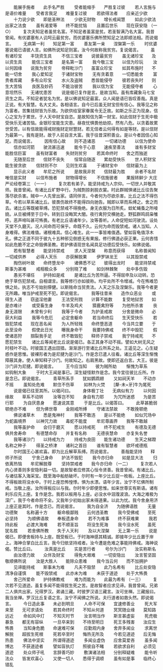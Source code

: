 <!-- { "loadSidebar": true } -->
　　能展手施者　　此手名严胜
　　受者能缩手　　严胜复过彼
　　若人言施与　　是语价难量
　　受者言我足　　难量复过彼
　　若欲得法者　　应亲近少欲
　　十力说少欲　　即是圣种法
　　少欲无财物　　增长戒闻慧
　　如此少欲法　　出家之法食
　　虽有渴爱等　　终不能扰恼
　　且置后世乐　　现在获安隐
（一○）
　　复次夫知足者虽贫名富。不知足者虽富是贫。若圣智满乃名大富。我昔曾闻。有优婆塞有人讥呵云最贫穷。而优婆塞乐佛所赞知足之法即顺法相。而说偈言。
　　无病第一利　　知足第一富
　　善友第一亲　　涅槃第一乐
　　时优婆塞说偈已语彼人言。如佛所说知足则富。汝今何故称我贫穷。复说偈言。
　　虽有诸珍宝　　丰饶资生具
　　不信三宝者　　说彼最贫穷
　　虽无诸珍宝　　及以资生具
　　能信三宝者　　是名第一富
　　我今敬三宝　　以信为珍玩
　　汝以何因缘　　说我为贫穷
　　帝释毗沙门　　虽富众珍宝
　　如其布施时　　不能一切舍
　　我心爱知足　　于诸财宝物
　　无有贪着意　　一切悉能舍
　　富贵者库藏　　多有众珍宝
　　水火及盗贼　　悉皆能侵夺
　　彼若丧失时　　则生大苦恼
　　良医及妙药　　不能治彼苦
　　我以信为宝　　无能侵夺者
　　心意坦然乐　　无诸忧患苦
　　说是偈已复作是言。是故当知。虽有库藏象马七宝资生之具。不知足者犹名为贫。是以佛说知足最富。众人闻是语已皆叹善哉。真是正说。有大智慧。名大丈夫。各相语言。自今已后虽无财宝但有信心。我等见之称为富者。苦集钱财皆为乐故。为欲供给室家眷属令无乏故。如斯之乐正为现身。信心之宝为于累世。于人天中财宝自恣。是故知信为第一财宝。如此信财于生死中极受快乐无诸苦恼。金银珍宝能生灾患。昼夜忧惧畏他劫掠。然有八危。以贪着故累世受苦。以有信故能得戒财施财定财慧财。若无信者云何得有如是等财。是以信财为最第一。我有是财。故于人前自言大富。我于往昔深积善业。是以今者因信心知足。而说偈言。
　　因有信心故　　则不造诸恶
　　一切诸功德　　以信为使命
　　信亦如河箭　　驶流甚迅速
　　能令于心意　　速疾至善法
　　谁有多财宝　　能胜信巨富
　　虽有财富者　　失财则贫穷
　　若其命终时　　舍之而独逝
　　无随至后世　　信财不丧失
　　恒常自随逐　　累劫受快乐
　　世人积财宝　　能生彼贪欲
　　信财则不尔　　见则生欢喜
　　于诸财宝中　　信财最为上
　　显示此义者　　牟尼之所说
　　是故我非贫　　信财最为胜
　　余者不名财　　唯信是实财
　　以信布施者　　财物得增长
　　不信施彼者　　果报转鲜少
大庄严论经卷第三
（一一）
　　复次若有弟子。能坚持戒为人宗仰。一切世人并敬其师。我昔曾闻。有诸比丘旷野中行。为贼剽掠剥脱衣裳。时此群贼惧诸比丘往告聚落尽欲杀害。贼中一人先曾出家。语同伴言。今者何为尽欲杀害。比丘之法不得伤草。今若以草系诸比丘。彼畏伤故终不能得四向驰告。贼即以草而系缚之。舍之而去。诸比丘等既被草缚。恐犯禁戒不得挽绝。身无衣服为日所炙。蚊虻蝇蚤之所唼娆。从旦被缚至于日中。转到日没晦冥大闇。夜行禽狩交横驰走。野狐群鸣鸱枭雊呼。恶声啼叫甚可怖畏。有老比丘语诸年少。汝等善听。人命促短如河驶流。设处天堂不久磨灭。况人间命而可保乎。命既不久。云何为命而毁禁戒。诸人当知。人身难得。佛法难值。诸根难具。信心难生。此一一事皆难值遇。譬如盲龟值浮木孔。佛之正道不同于彼九十五种邪见倒惑无有果报。修行佛道必获正果。云何吝惜如此危脆不定之命毁佛圣教。若护佛语现世名闻具足功德后受快乐。如佛说偈。
　　若有智慧者　　能坚持禁戒
　　求人天涅槃　　称意而获得
　　名称普闻知　　一切咸供养
　　必得人天乐　　亦获解脱果
　　伊罗钵龙王　　以其毁禁戒
　　掏伤树叶故　　命终堕龙中
　　诸佛悉不记　　彼得出龙时
　　能坚持禁戒　　斯事为甚难
　　戒相极众多　　分别晓了难
　　如剑林棘聚　　处中多伤毁
　　愚劣不堪任　　护持如是戒
　　是诸比丘为苦所逼。不得屈申及以动转。恐绝于草伤犯禁戒。自相谓言。我等修行亦如彼称。均平处所不令增减。今在怖难恐惧之处。执志不亏始别儜健。以斯贱命当贸贵法。人天之乐及涅槃乐。我等今者更无所趣。唯当护戒至死不犯。即说偈言。
　　我等往昔来　　造作众恶业
　　或得生人道　　窃盗淫他妻
　　王法受刑戮　　计算不能数
　　复受地狱苦　　如是亦难计
　　或受畜生身　　牛羊及鸡犬
　　獐鹿禽狩等　　为他所杀害
　　丧身无涯限　　未曾有少利
　　我等于今者　　为护圣戒故
　　分舍是微命　　必获大利益
　　我等今危厄　　必定舍躯命
　　若当命终后　　生天受快乐
　　若毁犯禁戒　　现在恶名闻
　　为人所轻贱　　命终堕恶道
　　今当共立要　　于此至没命
　　假使此日光　　曝我身命干
　　我要持佛戒　　终不中毁犯
　　假使诸恶狩　　掴裂我手足
　　终不敢毁犯　　释师子禁戒
　　我宁持戒死　　不愿犯禁生
　　诸比丘等闻老比丘说是偈已。各正其身不动不摇。譬如大树无风之时枝叶不动。时彼国王遇出田猎。渐渐游行至诸比丘所系之处。王遥见之。心生疑惑作是思惟。彼裸形者为是尼揵为是沙门。作是念已遣人往看。诸比丘等深生惭愧障蔽其身。使人审知释子沙门。何故知之。右肩黑故。使即还返白言。大王。彼是沙门非为尼揵。即说偈言。
　　王今应当知　　彼为贼所劫
　　惭愧为草系　　如钩制大象
　　于时大王闻是事已。深生疑怪默作是念。我今宜往彼比丘所。作是念已。即说偈言。
　　青草所系手　　犹如鹦鹉翅
　　又如祠天羊　　不动亦不摇
　　虽知处危难　　默住不伤草
　　如林为火焚　　[犛-未+牙]牛为尾死
　　说是偈已往至其所。以偈问曰。
　　身体极丁壮　　无病似有力
　　以何因缘故　　草系不动转
　　汝等岂不知　　身自有力耶
　　为咒所迷惑　　为是苦行耶
　　为自厌患身　　愿速说其意
　　于是比丘。以偈答曰。
　　此草甚脆弱　　顿绝亦不难
　　但为佛世尊　　金刚戒所缚
　　守诸法禁故　　不敢挽顿绝
　　佛说诸草木　　悉是鬼神村
　　我等不敢违　　是以不能绝
　　如似咒场中　　为蛇画境界
　　以神咒力故　　毒蛇不能度
　　牟尼尊画界　　我等不敢越
　　我等虽护命　　会归于磨灭
　　愿以持戒死　　终不犯戒生
　　有德及无德　　俱共舍寿命
　　有德慧命存　　并复有名称
　　无德丧慧命　　亦复失名誉
　　我等诸沙门　　以持戒为力
　　持戒为良田　　能生诸功德
　　生天之梯蹬　　名称之种子
　　得圣之桥津　　诸利之首目
　　谁有智慧者　　欲坏戒德瓶
　　尔时国王心甚欢喜。即为比丘解草系缚。而说偈言。
　　善哉能坚持　　释师子所说
　　宁舍己身命　　护法不毁犯
　　我今亦归命　　如是显大法
　　归依离热恼　　牟尼解脱尊
　　坚持禁戒者　　我今亦归命
（一二）
　　复次若人内心贤善则多安隐利益一切。是故智者应修其心恒令贤善。我昔曾闻。有诸比丘。与诸估客入海采宝。既至海中船舫破坏。尔时有一年少比丘捉一枚板。上座比丘。不得板故将没水中。于时上座恐怖惶悸。惧为水漂。语年少言。汝宁不忆佛所制戒。当敬上座。汝所得板应以与我。尔时年少即便思惟。如来世尊实有斯语。诸有利乐应先上座。复作是念。我若以板用与上座。必没水中洄澓波浪。大海之难极为深广。我于今者命将不全。又我年少初始出家未得道果。以此为忧。我今舍身用济上座正是其时。作是念已。而说偈言。
　　我为自全济　　为随佛语胜
　　无量功德聚　　名称遍十方
　　躯命极鄙贱　　云何违圣教
　　我今受佛戒　　至死必坚持
　　为顺佛语故　　奉板遗身命
　　若不为难事　　终不获难果
　　我若持此板　　必渡大海难
　　若不顺圣旨　　将没生死海
　　我今没水死　　虽死犹名胜
　　若舍佛所教　　失于人天利
　　及以大涅槃　　无上第一乐
　　说是偈已。即便舍板持与上座。既受板已。于时海神感其精诚。即接年少比丘置于岸上。海神合掌白比丘言。我今归依坚持戒者。汝今遭是危难之事能持佛戒。海神说偈。赞比丘曰。
　　汝真是比丘　　实是苦行者
　　号尔为沙门　　汝实称斯名
　　由汝德力故　　众伴及财宝
　　得免大艰难　　一切安隐出
　　汝言誓坚固　　敬顺佛所说
　　汝是大胜人　　能除众患难
　　我今当云何　　而不加拥护
　　见谛能持戒　　斯事未为难
　　凡夫不毁禁　　此乃名希有
　　比丘处安隐　　清净自谨慎
　　能不毁禁戒　　此亦未为难
　　未获于道迹　　处于大怖畏
　　舍己所爱命　　护持佛教戒
　　难为而能为　　此最为希有
（一三）
　　复次若不见道迹。虽复多闻不能得拔生死之苦。是故智者应求见谛。我昔曾闻。兄弟二人俱共出家。兄得罗汉。弟诵三藏。时彼罗汉语三藏言。汝可坐禅。三藏报曰。我当坐禅。罗汉比丘复语之言。汝宁不闻佛之所说。夫行道者如救头然。即说偈言。
　　今日造此事　　未必到明旦
　　人命不可保　　宜速修善业
　　死大军来至　　无可求请处
　　若其命终时　　不知从何道
　　冥冥随业缘　　莫知路远近
　　命如风中灯　　不知灭时节
　　汝言明当作　　斯言甚虚妄
　　死虎极暴急　　都无有容纵
　　一旦卒来到　　不待至明日
　　死王多残害　　汝应生怖畏
　　当知身危脆　　命速难可保
　　应勤观内身　　舍弃多闻业
　　求离世解脱　　超拔生死根
　　死若卒至时　　悔热无所及
　　今若见道迹　　后无悔热患
　　佛法中坚实　　所谓得道迹
　　多闻业虚伪　　应舍莫爱吝
　　虽多闻博达　　不获道迹者
　　譬如盲执灯　　照彼自不睹
　　若欲求自利　　必须见道迹
　　处众师子吼　　言辞善巧妙
　　敷演诸法相　　分别释疑难
　　能令听法众　　皆发欢喜心
　　又使一切人　　悉得于调顺
　　虽有如是事　　临终心错乱
